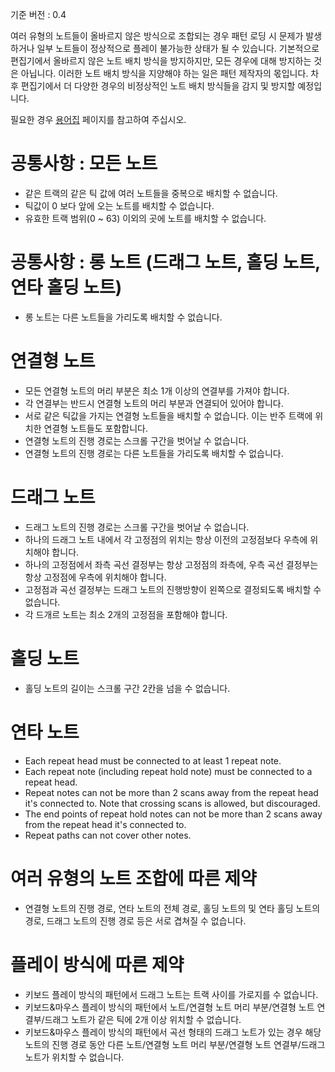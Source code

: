 기준 버전 : 0.4

여러 유형의 노트들이 올바르지 않은 방식으로 조합되는 경우 패턴 로딩 시 문제가 발생하거나 일부 노트들이 정상적으로 플레이 불가능한 상태가 될 수 있습니다.
기본적으로 편집기에서 올바르지 않은 노트 배치 방식을 방지하지만, 모든 경우에 대해 방지하는 것은 아닙니다.
이러한 노트 배치 방식을 지양해야 하는 일은 패턴 제작자의 몫입니다.
차후 편집기에서 더 다양한 경우의 비정상적인 노트 배치 방식들을 감지 및 방지할 예정입니다.

필요한 경우 [용어집](Terminology.md) 페이지를 참고하여 주십시오.

# 공통사항 : 모든 노트
* 같은 트랙의 같은 틱 값에 여러 노트들을 중복으로 배치할 수 없습니다.
* 틱값이 0 보다 앞에 오는 노트를 배치할 수 없습니다.
* 유효한 트랙 범위(0 ~ 63) 이외의 곳에 노트를 배치할 수 없습니다.

# 공통사항 : 롱 노트 (드래그 노트, 홀딩 노트, 연타 홀딩 노트)
* 롱 노트는 다른 노트들을 가리도록 배치할 수 없습니다.

# 연결형 노트
* 모든 연결형 노트의 머리 부분은 최소 1개 이상의 연결부를 가져야 합니다.
* 각 연결부는 반드시 연결형 노트의 머리 부분과 연결되어 있어야 합니다.
* 서로 같은 틱값을 가지는 연결형 노트들을 배치할 수 없습니다. 이는 반주 트랙에 위치한 연결형 노트들도 포함합니다.
* 연결형 노트의 진행 경로는 스크롤 구간을 벗어날 수 없습니다.
* 연결형 노트의 진행 경로는 다른 노트들을 가리도록 배치할 수 없습니다.

# 드래그 노트
* 드래그 노트의 진행 경로는 스크롤 구간을 벗어날 수 없습니다.
* 하나의 드래그 노트 내에서 각 고정점의 위치는 항상 이전의 고정점보다 우측에 위치해야 합니다.
* 하나의 고정점에서 좌측 곡선 결정부는 항상 고정점의 좌측에, 우측 곡선 결정부는 항상 고정점에 우측에 위치해야 합니다.
* 고정점과 곡선 결정부는 드래그 노트의 진행방향이 왼쪽으로 결정되도록 배치할 수 없습니다.
* 각 드개르 노트는 최소 2개의 고정점을 포함해야 합니다.

# 홀딩 노트
* 홀딩 노트의 길이는 스크롤 구간 2칸을 넘을 수 없습니다.

# 연타 노트
* Each repeat head must be connected to at least 1 repeat note.
* Each repeat note (including repeat hold note) must be connected to a repeat head.
* Repeat notes can not be more than 2 scans away from the repeat head it's connected to. Note that crossing scans is allowed, but discouraged.
* The end points of repeat hold notes can not be more than 2 scans away from the repeat head it's connected to.
* Repeat paths can not cover other notes.

# 여러 유형의 노트 조합에 따른 제약
* 연결형 노트의 진행 경로, 연타 노트의 전체 경로, 홀딩 노트의 및 연타 홀딩 노트의 경로, 드래그 노트의 진행 경로 등은 서로 겹쳐질 수 없습니다.

# 플레이 방식에 따른 제약
* 키보드 플레이 방식의 패턴에서 드래그 노트는 트랙 사이를 가로지를 수 없습니다.
* 키보드&마우스 플레이 방식의 패턴에서 노트/연결형 노트 머리 부분/연결형 노트 연결부/드래그 노트가 같은 틱에 2개 이상 위치할 수 없습니다.
* 키보드&마우스 플레이 방식의 패턴에서 곡선 형태의 드래그 노트가 있는 경우 해당 노트의 진행 경로 동안 다른 노트/연결형 노트 머리 부분/연결형 노트 연결부/드래그 노트가 위치할 수 없습니다.
